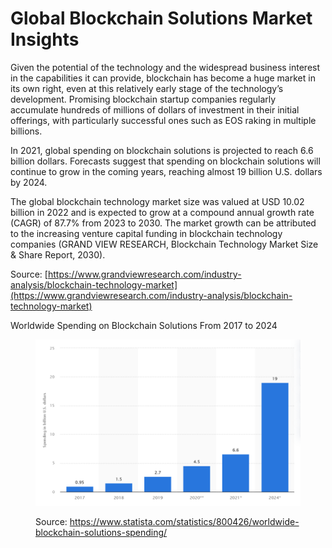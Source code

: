 # Global Blockchain Solutions Market Insights

Given the potential of the technology and the widespread business interest in the capabilities it can provide, blockchain has become a huge market in its own right, even at this relatively early stage of the technology’s development. Promising blockchain startup companies regularly accumulate hundreds of millions of dollars of investment in their initial offerings, with particularly successful ones such as EOS raking in multiple billions.

In 2021, global spending on blockchain solutions is projected to reach 6.6 billion dollars. Forecasts suggest that spending on blockchain solutions will continue to grow in the coming years, reaching almost 19 billion U.S. dollars by 2024.

The global blockchain technology market size was valued at USD 10.02 billion in 2022 and is expected to grow at a compound annual growth rate (CAGR) of 87.7% from 2023 to 2030. The market growth can be attributed to the increasing venture capital funding in blockchain technology companies (GRAND VIEW RESEARCH, Blockchain Technology Market Size & Share Report, 2030).

Source: [https://www.grandviewresearch.com/industry-analysis/blockchain-technology-market](https://www.grandviewresearch.com/industry-analysis/blockchain-technology-market)

Worldwide Spending on Blockchain Solutions From 2017 to 2024

<figure><img src=".gitbook/assets/image (2).png" alt=""><figcaption><p>Source: <a href="https://www.statista.com/statistics/800426/worldwide-blockchain-solutions-spending/">https://www.statista.com/statistics/800426/worldwide-blockchain-solutions-spending/</a></p></figcaption></figure>

